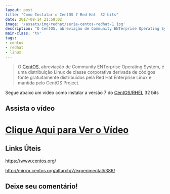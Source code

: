 ```yaml
---
layout: post
title: "Como Instalar o CentOS 7 Red Hat  32 bits"
date: 2017-08-14 21:59:02
image: '/assets/img/redhat/serie-centos-redhat-1.jpg'
description: "O CentOS, abreviação de Community ENTerprise Operating System, é uma distribuição Linux de classe corporativa derivada de códigos fonte gratuitamente distribuídos pela Red Hat Enterprise Linux e mantida pelo CentOS Project."
main-class: 'tv'
tags:
- centos
- redhat
- linux
---
```


> O [CentOS](https://www.centos.org/), abreviação de Community ENTerprise Operating System, é uma distribuição Linux de classe corporativa derivada de códigos fonte gratuitamente distribuídos pela Red Hat Enterprise Linux e mantida pelo CentOS Project.

Segue abaixo um vídeo como instalar a versão 7 do [CentOS/RHEL](https://www.centos.org/) 32 bits

## Assista o vídeo

# [Clique Aqui para Ver o Vídeo](https://www.youtube.com/watch?v=IB_LX7pRm4o)


## Links Úteis

<https://www.centos.org/>

<http://mirror.centos.org/altarch/7/experimental/i386/>

## Deixe seu comentário!
